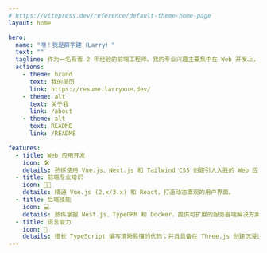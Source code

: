 ```yaml
---
# https://vitepress.dev/reference/default-theme-home-page
layout: home

hero:
  name: "嘿！我是薛宇建（Larry）"
  text: ""
  tagline: 作为一名有着 2 年经验的前端工程师。我的专业兴趣主要集中在 Web 开发上，特别是 Vue2/3、React 和 Nest.js 技术。此外，我还积极学习 Rust。
  actions:
    - theme: brand
      text: 我的简历
      link: https://resume.larryxue.dev/
    - theme: alt
      text: 关于我
      link: /about
    - theme: alt
      text: README
      link: /README

features:
  - title: Web 应用开发
    icon: 🛠️
    details: 熟练使用 Vue.js、Next.js 和 Tailwind CSS 创建引人入胜的 Web 应用。
  - title: 前端专业知识
    icon: 🧑‍💻
    details: 精通 Vue.js (2.x/3.x) 和 React，打造动态直观的用户界面。
  - title: 后端技能
    icon: 💻
    details: 熟练掌握 Nest.js、TypeORM 和 Docker，提供可扩展的服务器端解决方案。
  - title: 语言能力
    icon: 🌟
    details: 擅长 TypeScript 编写清晰易懂的代码；并且具备在 Three.js 创建沉浸式 3D 图形方面的经验。
---
```

